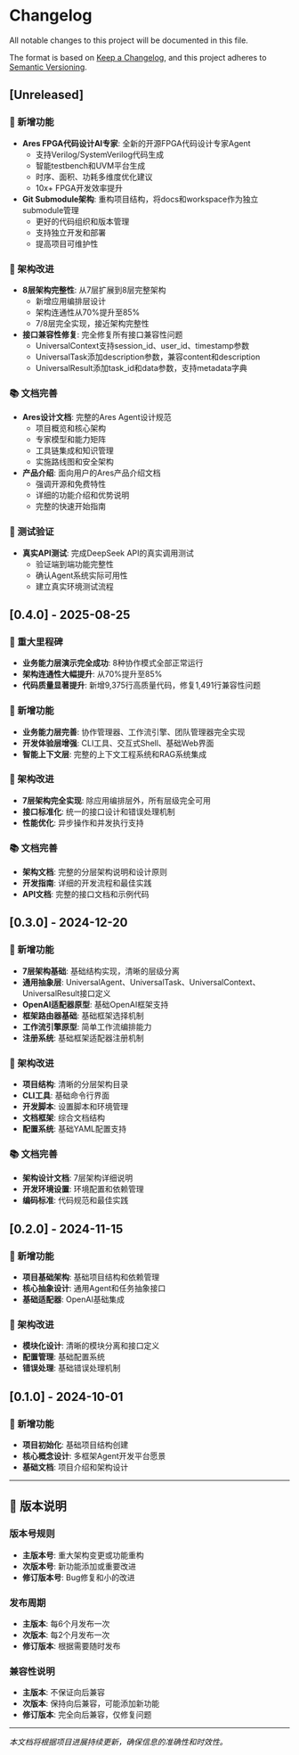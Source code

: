 # Changelog

All notable changes to this project will be documented in this file.

The format is based on [Keep a Changelog](https://keepachangelog.com/en/1.0.0/),
and this project adheres to [Semantic Versioning](https://semver.org/spec/v2.0.0.html).

## [Unreleased]

### 🚀 新增功能
- **Ares FPGA代码设计AI专家**: 全新的开源FPGA代码设计专家Agent
  - 支持Verilog/SystemVerilog代码生成
  - 智能testbench和UVM平台生成
  - 时序、面积、功耗多维度优化建议
  - 10x+ FPGA开发效率提升
- **Git Submodule架构**: 重构项目结构，将docs和workspace作为独立submodule管理
  - 更好的代码组织和版本管理
  - 支持独立开发和部署
  - 提高项目可维护性

### 🔧 架构改进
- **8层架构完整性**: 从7层扩展到8层完整架构
  - 新增应用编排层设计
  - 架构连通性从70%提升至85%
  - 7/8层完全实现，接近架构完整性
- **接口兼容性修复**: 完全修复所有接口兼容性问题
  - UniversalContext支持session_id、user_id、timestamp参数
  - UniversalTask添加description参数，兼容content和description
  - UniversalResult添加task_id和data参数，支持metadata字典

### 📚 文档完善
- **Ares设计文档**: 完整的Ares Agent设计规范
  - 项目概览和核心架构
  - 专家模型和能力矩阵
  - 工具链集成和知识管理
  - 实施路线图和安全架构
- **产品介绍**: 面向用户的Ares产品介绍文档
  - 强调开源和免费特性
  - 详细的功能介绍和优势说明
  - 完整的快速开始指南

### 🧪 测试验证
- **真实API测试**: 完成DeepSeek API的真实调用测试
  - 验证端到端功能完整性
  - 确认Agent系统实际可用性
  - 建立真实环境测试流程

## [0.4.0] - 2025-08-25

### 🎉 重大里程碑
- **业务能力层演示完全成功**: 8种协作模式全部正常运行
- **架构连通性大幅提升**: 从70%提升至85%
- **代码质量显著提升**: 新增9,375行高质量代码，修复1,491行兼容性问题

### 🚀 新增功能
- **业务能力层完善**: 协作管理器、工作流引擎、团队管理器完全实现
- **开发体验层增强**: CLI工具、交互式Shell、基础Web界面
- **智能上下文层**: 完整的上下文工程系统和RAG系统集成

### 🔧 架构改进
- **7层架构完全实现**: 除应用编排层外，所有层级完全可用
- **接口标准化**: 统一的接口设计和错误处理机制
- **性能优化**: 异步操作和并发执行支持

### 📚 文档完善
- **架构文档**: 完整的分层架构说明和设计原则
- **开发指南**: 详细的开发流程和最佳实践
- **API文档**: 完整的接口文档和示例代码

## [0.3.0] - 2024-12-20

### 🚀 新增功能
- **7层架构基础**: 基础结构实现，清晰的层级分离
- **通用抽象层**: UniversalAgent、UniversalTask、UniversalContext、UniversalResult接口定义
- **OpenAI适配器原型**: 基础OpenAI框架支持
- **框架路由器基础**: 基础框架选择机制
- **工作流引擎原型**: 简单工作流编排能力
- **注册系统**: 基础框架适配器注册机制

### 🔧 架构改进
- **项目结构**: 清晰的分层架构目录
- **CLI工具**: 基础命令行界面
- **开发脚本**: 设置脚本和环境管理
- **文档框架**: 综合文档结构
- **配置系统**: 基础YAML配置支持

### 📚 文档完善
- **架构设计文档**: 7层架构详细说明
- **开发环境设置**: 环境配置和依赖管理
- **编码标准**: 代码规范和最佳实践

## [0.2.0] - 2024-11-15

### 🚀 新增功能
- **项目基础架构**: 基础项目结构和依赖管理
- **核心抽象设计**: 通用Agent和任务抽象接口
- **基础适配器**: OpenAI基础集成

### 🔧 架构改进
- **模块化设计**: 清晰的模块分离和接口定义
- **配置管理**: 基础配置系统
- **错误处理**: 基础错误处理机制

## [0.1.0] - 2024-10-01

### 🚀 新增功能
- **项目初始化**: 基础项目结构创建
- **核心概念设计**: 多框架Agent开发平台愿景
- **基础文档**: 项目介绍和架构设计

---

## 📝 版本说明

### 版本号规则
- **主版本号**: 重大架构变更或功能重构
- **次版本号**: 新功能添加或重要改进
- **修订版本号**: Bug修复和小的改进

### 发布周期
- **主版本**: 每6个月发布一次
- **次版本**: 每2个月发布一次
- **修订版本**: 根据需要随时发布

### 兼容性说明
- **主版本**: 不保证向后兼容
- **次版本**: 保持向后兼容，可能添加新功能
- **修订版本**: 完全向后兼容，仅修复问题

---

*本文档将根据项目进展持续更新，确保信息的准确性和时效性。* 
